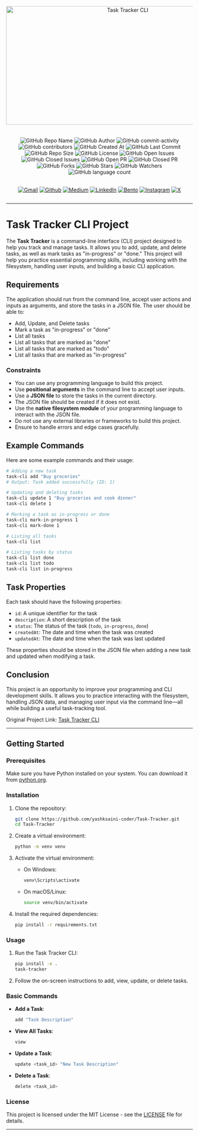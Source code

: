 <div align="center">
    <img src="https://socialify.git.ci/yashksaini-coder/Task-Tracker/image?forks=1&issues=1&language=1&name=1&pulls=1&stargazers=1&theme=Auto" alt="Task Tracker CLI" width="640" height="320" />
</div>
<br><br>

<div align="center">
    <img alt="GitHub Repo Name" src="https://img.shields.io/badge/Task_Tracker-7209b7">
    <img alt="GitHub Author" src="https://img.shields.io/badge/Author-Yash%20K.%20Saini-006d77">
    <img alt="GitHub commit-activity" src="https://img.shields.io/github/commit-activity/t/yashksaini-coder/Task-Tracker">
    <img alt="GitHub contributors" src="https://img.shields.io/github/contributors/yashksaini-coder/Task-Tracker">
    <img alt="GitHub Created At" src="https://img.shields.io/github/created-at/yashksaini-coder/Task-Tracker">
    <img alt="GitHub Last Commit" src="https://img.shields.io/github/last-commit/yashksaini-coder/Task-Tracker">
    <img alt="GitHub Repo Size" src="https://img.shields.io/github/repo-size/yashksaini-coder/Task-Tracker">
    <img alt="GitHub License" src="https://img.shields.io/github/license/yashksaini-coder/Task-Tracker">
    <img alt="GitHub Open Issues" src="https://img.shields.io/github/issues/yashksaini-coder/Task-Tracker">
    <img alt="GitHub Closed Issues" src="https://img.shields.io/github/issues-closed/yashksaini-coder/Task-Tracker">
    <img alt="GitHub Open PR" src="https://img.shields.io/github/issues-pr/yashksaini-coder/Task-Tracker">
    <img alt="GitHub Closed PR" src="https://img.shields.io/github/issues-pr-closed/yashksaini-coder/Task-Tracker">
    <img alt="GitHub Forks" src="https://img.shields.io/github/forks/yashksaini-coder/Task-Tracker">
    <img alt="GitHub Stars" src="https://img.shields.io/github/stars/yashksaini-coder/Task-Tracker">
    <img alt="GitHub Watchers" src="https://img.shields.io/github/watchers/yashksaini-coder/Task-Tracker">
    <img alt="GitHub language count" src="https://img.shields.io/github/languages/count/yashksaini-coder/Task-Tracker">
</div>
<br>

<div align='center' style=" display: grid;">

  [![Gmail](https://img.shields.io/badge/Gmail-D14836?style=for-the-badge&logo=gmail&logoColor=white)](mailto:ys3853428@gmail.com)
  [![Github](https://img.shields.io/badge/GitHub-100000?style=for-the-badge&logo=github&logoColor=white)](https://github.com/yashksaini-coder)
  [![Medium](https://img.shields.io/badge/Medium-12100E?style=for-the-badge&logo=medium&logoColor=white)](https://medium.com/@yashksaini)
  [![LinkedIn](https://img.shields.io/badge/LinkedIn-0077B5?style=for-the-badge&logo=linkedin&logoColor=white)](https://www.linkedin.com/in/yashksaini/)
  [![Bento](https://img.shields.io/badge/Bento-768CFF.svg?style=for-the-badge&logo=Bento&logoColor=white)](https://bento.me/yashksaini)
[![Instagram](https://img.shields.io/badge/Instagram-%23FF006E.svg?style=for-the-badge&logo=Instagram&logoColor=white)](https://www.instagram.com/yashksaini.codes/)
  [![X](https://img.shields.io/badge/X-%23000000.svg?style=for-the-badge&logo=X&logoColor=white)](https://twitter.com/EasycodesDev) 
</div>

---

# Task Tracker CLI Project

The **Task Tracker** is a command-line interface (CLI) project designed to help you track and manage tasks. It allows you to add, update, and delete tasks, as well as mark tasks as "in-progress" or "done." This project will help you practice essential programming skills, including working with the filesystem, handling user inputs, and building a basic CLI application.

## Requirements

The application should run from the command line, accept user actions and inputs as arguments, and store the tasks in a JSON file. The user should be able to:

- Add, Update, and Delete tasks
- Mark a task as "in-progress" or "done"
- List all tasks
- List all tasks that are marked as "done"
- List all tasks that are marked as "todo"
- List all tasks that are marked as "in-progress"

### Constraints

- You can use any programming language to build this project.
- Use **positional arguments** in the command line to accept user inputs.
- Use a **JSON file** to store the tasks in the current directory.
- The JSON file should be created if it does not exist.
- Use the **native filesystem module** of your programming language to interact with the JSON file.
- Do not use any external libraries or frameworks to build this project.
- Ensure to handle errors and edge cases gracefully.

## Example Commands

Here are some example commands and their usage:

```bash
# Adding a new task
task-cli add "Buy groceries"
# Output: Task added successfully (ID: 1)

# Updating and deleting tasks
task-cli update 1 "Buy groceries and cook dinner"
task-cli delete 1

# Marking a task as in-progress or done
task-cli mark-in-progress 1
task-cli mark-done 1

# Listing all tasks
task-cli list

# Listing tasks by status
task-cli list done
task-cli list todo
task-cli list in-progress
```

## Task Properties

Each task should have the following properties:

- `id`: A unique identifier for the task
- `description`: A short description of the task
- `status`: The status of the task (`todo`, `in-progress`, `done`)
- `createdAt`: The date and time when the task was created
- `updatedAt`: The date and time when the task was last updated

These properties should be stored in the JSON file when adding a new task and updated when modifying a task.

## Conclusion

This project is an opportunity to improve your programming and CLI development skills. It allows you to practice interacting with the filesystem, handling JSON data, and managing user input via the command line—all while building a useful task-tracking tool.

Original Project Link: [Task Tracker CLI](https://roadmap.sh/projects/task-tracker)

---

## Getting Started

### Prerequisites

Make sure you have Python installed on your system. You can download it from [python.org](https://www.python.org/).

### Installation

1. Clone the repository:
    ```sh
    git clone https://github.com/yashksaini-coder/Task-Tracker.git
    cd Task-Tracker
    ```

2. Create a virtual environment:
    ```sh
    python -m venv venv
    ```

3. Activate the virtual environment:
    - On Windows:
        ```sh
        venv\Scripts\activate
        ```
    - On macOS/Linux:
        ```sh
        source venv/bin/activate
        ```

4. Install the required dependencies:
    ```sh
    pip install -r requirements.txt
    ```

### Usage

1. Run the Task Tracker CLI:
    ```sh
    pip install -e .
    task-tracker    
    ```

2. Follow the on-screen instructions to add, view, update, or delete tasks.

### Basic Commands

- **Add a Task**: 
    ```sh
    add "Task Description"
    ```

- **View All Tasks**: 
    ```sh
    view
    ```

- **Update a Task**: 
    ```sh
    update <task_id> "New Task Description"
    ```

- **Delete a Task**: 
    ```sh
    delete <task_id>
    ```

### License

This project is licensed under the MIT License - see the [LICENSE](LICENSE) file for details.

---